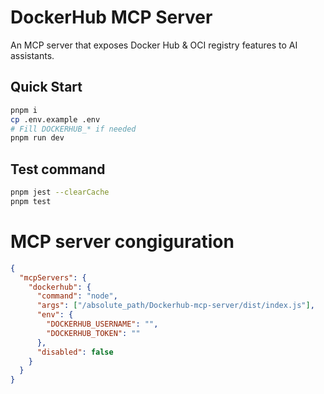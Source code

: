 # DockerHub MCP Server

An MCP server that exposes Docker Hub & OCI registry features to AI assistants.

## Quick Start

```bash
pnpm i
cp .env.example .env
# Fill DOCKERHUB_* if needed
pnpm run dev

```

## Test command

```bash
pnpm jest --clearCache
pnpm test

```

# MCP server congiguration
```json
{
  "mcpServers": {
    "dockerhub": {
      "command": "node",
      "args": ["/absolute_path/Dockerhub-mcp-server/dist/index.js"],
      "env": {
        "DOCKERHUB_USERNAME": "",
        "DOCKERHUB_TOKEN": ""
      },
      "disabled": false
    }
  }
}
```

 